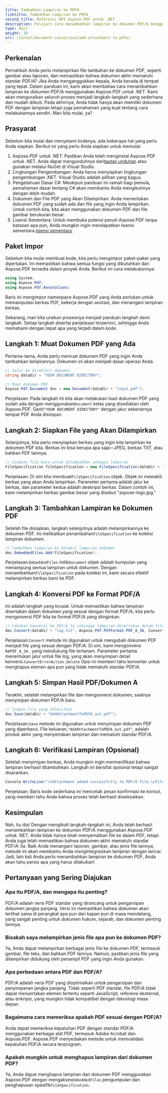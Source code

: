 ```yaml
---
title: Tambahkan Lampiran ke PDFA
linktitle: Tambahkan Lampiran ke PDFA
second_title: Referensi API Aspose.PDF untuk .NET
description: Pelajari cara menambahkan lampiran ke dokumen PDF/A menggunakan Aspose.PDF untuk .NET dengan panduan langkah demi langkah ini.
type: docs
weight: 10
url: /id/net/document-conversion/add-attachment-to-pdfa/
---
```

## Perkenalan

Pernahkah Anda perlu melampirkan file tambahan ke dokumen PDF, seperti gambar atau laporan, dan memastikan bahwa dokumen akhir mematuhi standar PDF/A? Jika Anda menganggukkan kepala, Anda berada di tempat yang tepat. Dalam panduan ini, kami akan membahas cara menambahkan lampiran ke dokumen PDF/A menggunakan Aspose.PDF untuk .NET. Kami akan menguraikan seluruh proses menjadi langkah-langkah yang sederhana dan mudah diikuti. Pada akhirnya, Anda tidak hanya akan memiliki dokumen PDF dengan lampiran tetapi juga pemahaman yang kuat tentang cara melakukannya sendiri. Mari kita mulai, ya?

## Prasyarat

Sebelum kita mulai dan menyelami kodenya, ada beberapa hal yang perlu Anda siapkan. Berikut ini yang perlu Anda siapkan untuk memulai:

1.  Aspose.PDF untuk .NET: Pastikan Anda telah menginstal Aspose.PDF untuk .NET. Anda dapat mengunduhnya dari[tautan unduhan](https://releases.aspose.com/pdf/net/) atau gunakan melalui NuGet di Visual Studio.
2. Lingkungan Pengembangan: Anda harus menyiapkan lingkungan pengembangan .NET. Visual Studio adalah pilihan yang bagus.
3. Pengetahuan Dasar C#: Meskipun panduan ini ramah bagi pemula, pemahaman dasar tentang C# akan membantu Anda mengikutinya dengan lebih mudah.
4. Dokumen dan File PDF yang Akan Dilampirkan: Anda memerlukan dokumen PDF yang sudah ada dan file yang ingin Anda lampirkan. Untuk contoh kita, kita akan menggunakan dokumen PDF dan file gambar berukuran besar.
5.  Lisensi Sementara: Untuk membuka potensi penuh Aspose.PDF tanpa batasan apa pun, Anda mungkin ingin mendapatkan lisensi sementara.[lisensi sementara](https://purchase.aspose.com/temporary-license/).

## Paket Impor

Sebelum kita mulai membuat kode, kita perlu mengimpor paket-paket yang diperlukan. Ini memastikan bahwa semua fungsi yang dibutuhkan dari Aspose.PDF tersedia dalam proyek Anda. Berikut ini cara melakukannya:

```csharp
using System;
using Aspose.Pdf;
using Aspose.Pdf.Annotations;
```

Baris ini mengimpor namespace Aspose.PDF yang Anda perlukan untuk memanipulasi berkas PDF, bekerja dengan anotasi, dan menangani lampiran berkas.

Sekarang, mari kita uraikan prosesnya menjadi panduan langkah demi langkah. Setiap langkah disertai penjelasan terperinci, sehingga Anda memahami dengan tepat apa yang terjadi dalam kode.

## Langkah 1: Muat Dokumen PDF yang Ada

Pertama-tama, Anda perlu memuat dokumen PDF yang ingin Anda tambahkan lampirannya. Dokumen ini akan menjadi dasar operasi Anda.

```csharp
// Jalur ke direktori dokumen.
string dataDir = "YOUR DOCUMENT DIRECTORY";

// Muat dokumen PDF
Aspose.Pdf.Document doc = new Document(dataDir + "input.pdf");
```

 Penjelasan: Pada langkah ini kita akan melakukan load dokumen PDF yang sudah ada dengan menggunakan`Document` kelas yang disediakan oleh Aspose.PDF. Ganti`"YOUR DOCUMENT DIRECTORY"` dengan jalur sebenarnya tempat PDF Anda disimpan.

## Langkah 2: Siapkan File yang Akan Dilampirkan

Selanjutnya, kita perlu menyiapkan berkas yang ingin kita lampirkan ke dokumen PDF kita. Berkas ini bisa berupa apa saja—JPEG, berkas TXT, atau bahkan PDF lainnya.

```csharp
// Siapkan file baru untuk ditambahkan sebagai lampiran
FileSpecification fileSpecification = new FileSpecification(dataDir + "aspose-logo.jpg", "Large Image file");
```

 Penjelasan: Di sini kita membuat`FileSpecification` objek. Objek ini mewakili berkas yang akan Anda lampirkan. Parameter pertama adalah jalur ke berkas, dan parameter kedua adalah deskripsi berkas. Dalam contoh ini, kami melampirkan berkas gambar besar yang disebut "aspose-logo.jpg."

## Langkah 3: Tambahkan Lampiran ke Dokumen PDF

 Setelah file disiapkan, langkah selanjutnya adalah melampirkannya ke dokumen PDF. Ini melibatkan penambahan`FileSpecification` ke koleksi lampiran dokumen.

```csharp
// Tambahkan lampiran ke koleksi lampiran dokumen
doc.EmbeddedFiles.Add(fileSpecification);
```

 Penjelasan:`EmbeddedFiles` milik`Document` objek adalah kumpulan yang menampung semua lampiran untuk dokumen. Dengan menambahkan`FileSpecification` pada koleksi ini, kami secara efektif melampirkan berkas kami ke PDF.

## Langkah 4: Konversi PDF ke Format PDF/A

Ini adalah langkah yang krusial. Untuk memastikan bahwa lampiran disertakan dalam dokumen yang sesuai dengan format PDF/A, kita perlu mengonversi PDF kita ke format PDF/A yang diinginkan.

```csharp
// Lakukan konversi ke PDF/A_3a sehingga lampiran disertakan dalam file yang dihasilkan
doc.Convert(dataDir + "log.txt", Aspose.Pdf.PdfFormat.PDF_A_3A, ConvertErrorAction.Delete);
```

 Penjelasan:`Convert` metode ini digunakan untuk mengubah dokumen PDF menjadi file yang sesuai dengan PDF/A. Di sini, kami mengonversi ke`PDF_A_3A` , yang mendukung file tertanam. Parameter pertama menentukan jalur untuk file log, yang akan menyimpan detail konversi.`ConvertErrorAction.Delete` Opsi ini memberi tahu konverter untuk menghapus elemen apa pun yang tidak mematuhi standar PDF/A.

## Langkah 5: Simpan Hasil PDF/Dokumen A

Terakhir, setelah melampirkan file dan mengonversi dokumen, saatnya menyimpan dokumen PDF/A baru.

```csharp
// Simpan file yang dihasilkan
doc.Save(dataDir + "AddAttachmentToPDFA_out.pdf");
```

 Penjelasan:`Save` metode ini digunakan untuk menyimpan dokumen PDF yang diperbarui. File keluaran,`"AddAttachmentToPDFA_out.pdf"`, adalah produk akhir yang menyertakan lampiran dan mematuhi standar PDF/A.

## Langkah 6: Verifikasi Lampiran (Opsional)

Setelah menyimpan berkas, Anda mungkin ingin memverifikasi bahwa lampiran berhasil ditambahkan. Langkah ini bersifat opsional tetapi sangat disarankan.

```csharp
Console.WriteLine("\nAttachment added successfully to PDF/A file.\nFile saved at " + dataDir);
```

Penjelasan: Baris kode sederhana ini mencetak pesan konfirmasi ke konsol, yang memberi tahu Anda bahwa proses telah berhasil diselesaikan.

## Kesimpulan

Nah, itu dia! Dengan mengikuti langkah-langkah ini, Anda telah berhasil menambahkan lampiran ke dokumen PDF/A menggunakan Aspose.PDF untuk .NET. Anda tidak hanya telah menyematkan file ke dalam PDF, tetapi Anda juga telah memastikan bahwa dokumen akhir mematuhi standar PDF/A-3a. Baik Anda menangani laporan, gambar, atau jenis file lainnya, metode ini akan membantu Anda mengintegrasikan lampiran dengan lancar. Jadi, lain kali Anda perlu menambahkan lampiran ke dokumen PDF, Anda akan tahu persis apa yang harus dilakukan!

## Pertanyaan yang Sering Diajukan

### Apa itu PDF/A, dan mengapa itu penting?  
PDF/A adalah versi PDF standar yang dirancang untuk pengarsipan dokumen jangka panjang. Versi ini memastikan bahwa dokumen akan terlihat sama di perangkat apa pun dan kapan pun di masa mendatang, yang sangat penting untuk dokumen hukum, sejarah, dan dokumen penting lainnya.

### Bisakah saya melampirkan jenis file apa pun ke dokumen PDF?  
Ya, Anda dapat melampirkan berbagai jenis file ke dokumen PDF, termasuk gambar, file teks, dan bahkan PDF lainnya. Namun, pastikan jenis file yang dilampirkan didukung oleh penampil PDF yang ingin Anda gunakan.

### Apa perbedaan antara PDF dan PDF/A?  
PDF/A adalah versi PDF yang dioptimalkan untuk pengarsipan dan penyimpanan jangka panjang. Tidak seperti PDF standar, file PDF/A tidak dapat menyertakan elemen tertentu seperti JavaScript, referensi eksternal, atau enkripsi, yang mungkin tidak kompatibel dengan teknologi masa depan.

### Bagaimana cara memeriksa apakah PDF sesuai dengan PDF/A?  
Anda dapat memeriksa kepatuhan PDF dengan standar PDF/A menggunakan berbagai alat PDF, termasuk Adobe Acrobat dan Aspose.PDF. Aspose.PDF menyediakan metode untuk memvalidasi kepatuhan PDF/A secara terprogram.

### Apakah mungkin untuk menghapus lampiran dari dokumen PDF?  
 Ya, Anda dapat menghapus lampiran dari dokumen PDF menggunakan Aspose.PDF dengan mengakses`EmbeddedFiles` pengumpulan dan penghapusan spesifik`FileSpecification`.